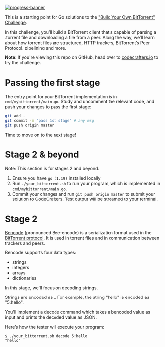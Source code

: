 [![progress-banner](https://backend.codecrafters.io/progress/bittorrent/cc170dc5-6c1b-49f2-9b7e-2d22e3750ae8)](https://app.codecrafters.io/users/codecrafters-bot?r=2qF)

This is a starting point for Go solutions to the
["Build Your Own BitTorrent" Challenge](https://app.codecrafters.io/courses/bittorrent/overview).

In this challenge, you’ll build a BitTorrent client that's capable of parsing a
.torrent file and downloading a file from a peer. Along the way, we’ll learn
about how torrent files are structured, HTTP trackers, BitTorrent’s Peer
Protocol, pipelining and more.

**Note**: If you're viewing this repo on GitHub, head over to
[codecrafters.io](https://codecrafters.io) to try the challenge.

# Passing the first stage

The entry point for your BitTorrent implementation is in
`cmd/mybittorrent/main.go`. Study and uncomment the relevant code, and push your
changes to pass the first stage:

```sh
git add .
git commit -m "pass 1st stage" # any msg
git push origin master
```

Time to move on to the next stage!

# Stage 2 & beyond

Note: This section is for stages 2 and beyond.

1. Ensure you have `go (1.19)` installed locally
1. Run `./your_bittorrent.sh` to run your program, which is implemented in
   `cmd/mybittorrent/main.go`.
1. Commit your changes and run `git push origin master` to submit your solution
   to CodeCrafters. Test output will be streamed to your terminal.

# Stage 2
[Bencode](https://en.wikipedia.org/wiki/Bencode) (pronounced Bee-encode) is a serialization format used in the [BitTorrent protocol](https://www.bittorrent.org/beps/bep_0003.html). It is used in torrent files and in communication between trackers and peers.

Bencode supports four data types:
- strings
- integers
- arrays
- dictionaries

In this stage, we'll focus on decoding strings.

Strings are encoded as <length>:<contents>. For example, the string "hello" is encoded as "5:hello".

You'll implement a decode command which takes a bencoded value as input and prints the decoded value as JSON.

Here’s how the tester will execute your program:

```
$ ./your_bittorrent.sh decode 5:hello
"hello"
```
